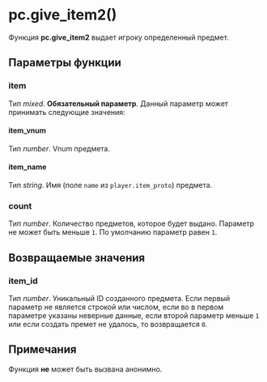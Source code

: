 # pc.give_item2()
Функция **pc.give_item2** выдает игроку определенный предмет.

## Параметры функции
### item
Тип *mixed*. **Обязательный параметр**. Данный параметр может принимать следующие значения:

#### item_vnum
Тип *number*. Vnum предмета.

#### item_name
Тип *string*. Имя (поле `name` из `player.item_proto`) предмета.

### count
Тип *number*. Количество предметов, которое будет выдано. Параметр не может быть меньше `1`. По умолчанию параметр равен `1`.

## Возвращаемые значения
### item_id
Тип *number*. Уникальный ID созданного предмета. Если первый параметр не является строкой или числом, если во в первом параметре указаны неверные данные, если второй параметр меньше `1` или если создать премет не удалось, то возвращается `0`.

## Примечания
Функция **не** может быть вызвана анонимно.